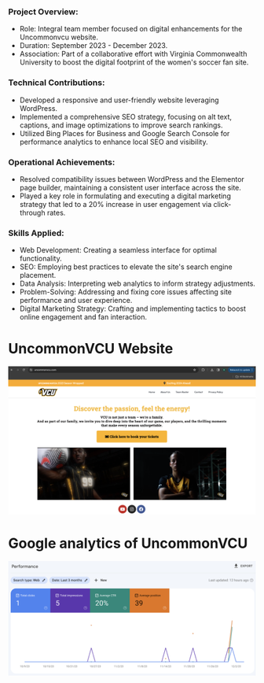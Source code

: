 ### **Project Overview**:
* Role: Integral team member focused on digital enhancements for the Uncommonvcu website.
* Duration: September 2023 - December 2023.
* Association: Part of a collaborative effort with Virginia Commonwealth University to boost the digital footprint of the women's soccer fan site.

### **Technical Contributions**:
* Developed a responsive and user-friendly website leveraging WordPress.
* Implemented a comprehensive SEO strategy, focusing on alt text, captions, and image optimizations to improve search rankings.
* Utilized Bing Places for Business and Google Search Console for performance analytics to enhance local SEO and visibility.

### **Operational Achievements**:
* Resolved compatibility issues between WordPress and the Elementor page builder, maintaining a consistent user interface across the site.
* Played a key role in formulating and executing a digital marketing strategy that led to a 20% increase in user engagement via click-through rates.

### **Skills Applied**:

* Web Development: Creating a seamless interface for optimal functionality.
* SEO: Employing best practices to elevate the site's search engine placement.
* Data Analysis: Interpreting web analytics to inform strategy adjustments.
* Problem-Solving: Addressing and fixing core issues affecting site performance and user experience.
* Digital Marketing Strategy: Crafting and implementing tactics to boost online engagement and fan interaction.

# UncommonVCU Website
![](UncommonvcuWebsite.png)

# Google analytics of UncommonVCU
![](Googleconsole.png)

